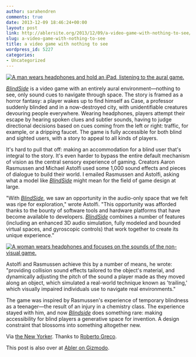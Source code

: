 ```yaml
---
author: sarahendren
comments: true
date: 2013-12-09 18:46:24+00:00
layout: post
link: http://ablersite.org/2013/12/09/a-video-game-with-nothing-to-see/
slug: a-video-game-with-nothing-to-see
title: a video game with nothing to see
wordpress_id: 5227
categories:
- Uncategorized
---
```


[![A man wears headphones and hold an iPad, listening to the aural game.](http://ablersite.files.wordpress.com/2013/12/ku-xlarge-1.jpg)](http://ablersite.files.wordpress.com/2013/12/ku-xlarge-1.jpg)

[_BlindSide_](http://www.blindsidegame.com/) is a video game with an entirely aural environment—nothing to see, only sound cues to navigate through space. The story is framed as a horror fantasy: a player wakes up to find himself as Case, a professor suddenly blinded and in a now-destroyed city, with unidentifiable creatures devouring people everywhere. Wearing headphones, players attempt their escape by hearing spoken clues and subtler sounds, having to judge directional decisions based on cues coming from the left or right: traffic, for example, or a dripping faucet. The game is fully accessible for both blind and sighted users, with a story to appeal to all kinds of players.

It's hard to pull that off: making an accommodation for a blind user that's integral to the story. It's even harder to bypass the entire default mechanism of vision as the central sensory experience of gaming. Creators Aaron Rasmussen and Michael Astolfi used some 1,000 sound effects and pieces of dialogue to build their world. I emailed Rasmussen and Astolfi, asking what a model like [_BlindSide_](http://www.blindsidegame.com/) might mean for the field of game design at large.

"With [_BlindSide_](http://www.blindsidegame.com/), we saw an opportunity in the audio-only space that we felt was ripe for exploration," wrote Astolfi. "This opportunity was afforded thanks to the bounty of software tools and hardware platforms that have become available to developers. [_BlindSide_](http://www.blindsidegame.com/) combines a number of features (including an enhanced 3D audio simulation, fully modeled and bounded virtual spaces, and gyroscopic controls) that work together to create its unique experience."

[![A woman wears headphones and focuses on the sounds of the non-visual game.](http://ablersite.files.wordpress.com/2013/12/ku-xlarge.jpg)](http://ablersite.files.wordpress.com/2013/12/ku-xlarge.jpg)

Astolfi and Rasmussen achieve this by a number of means, he wrote: "providing collision sound effects tailored to the object's material, and dynamically adjusting the pitch of the sound a player made as they moved along an object, which simulated a real-world technique known as 'trailing,' which visually impaired individuals use to navigate real environments."

The game was inspired by Rasmussen's experience of temporary blindness as a teenager—the result of an injury in a chemistry class. The experience stayed with him, and now [_Blindside_](http://www.blindsidegame.com/) does something rare: making accessibility for blind players a generative space for invention. A design constraint that blossoms into something altogether new.

Via [the New Yorker](http://www.newyorker.com/online/blogs/elements/2013/12/where-are-the-games-for-disabled-players.html). Thanks to [Roberto Greco](https://twitter.com/search?q=rogre&src=typd).

This post is also over at [Abler on Gizmodo](http://abler.gizmodo.com/).
